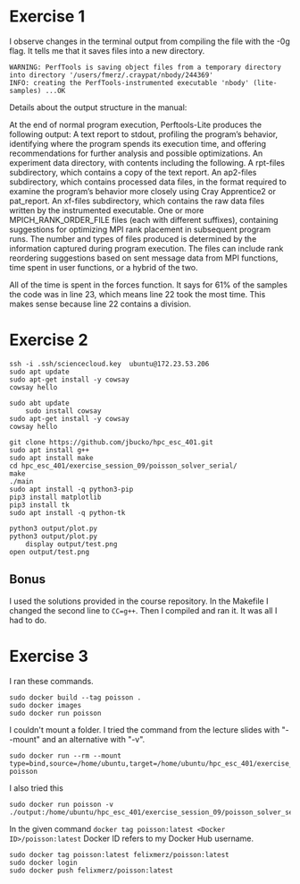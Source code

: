 # Exercise 1
I observe changes in the terminal output from compiling the file with the -0g flag. It tells me that it saves files into a new directory.
```
WARNING: PerfTools is saving object files from a temporary directory into directory '/users/fmerz/.craypat/nbody/244369'
INFO: creating the PerfTools-instrumented executable 'nbody' (lite-samples) ...OK
```

Details about the output structure in the manual:

At the end of normal program execution, Perftools-Lite produces the following output:
A text report to stdout, profiling the program’s behavior, identifying where the program spends its execution time, and offering recommendations for further analysis and possible optimizations.
An experiment data directory, with contents including the following.
A rpt-files subdirectory, which contains a copy of the text report.
An ap2-files subdirectory, which contains processed data files, in the format required to examine the program’s behavior more closely using Cray Apprentice2 or pat_report.
An xf-files subdirectory, which contains the raw data files written by the instrumented executable.
One or more MPICH_RANK_ORDER_FILE files (each with different suffixes), containing suggestions for optimizing MPI rank placement in subsequent program runs. The number and types of files produced is determined by the information captured during program execution. The files can include rank reordering suggestions based on sent message data from MPI functions, time spent in user functions, or a hybrid of the two.

All of the time is spent in the forces function. It says for 61% of the samples the code was in line 23, which means line 22 took the most time. This makes sense because line 22 contains a division.

# Exercise 2
```
ssh -i .ssh/sciencecloud.key  ubuntu@172.23.53.206
sudo apt update
sudo apt-get install -y cowsay
cowsay hello
```

```
sudo abt update
    sudo install cowsay
sudo apt-get install -y cowsay
cowsay hello

git clone https://github.com/jbucko/hpc_esc_401.git
sudo apt install g++
sudo apt install make
cd hpc_esc_401/exercise_session_09/poisson_solver_serial/
make
./main
sudo apt install -q python3-pip
pip3 install matplotlib
pip3 install tk
sudo apt install -q python-tk

python3 output/plot.py 
python3 output/plot.py 
    display output/test.png 
open output/test.png
```

## Bonus
I used the solutions provided in the course repository. In the Makefile I changed the second line to `CC=g++`. Then I compiled and ran it. It was all I had to do.


# Exercise 3
I ran these commands.
```
sudo docker build --tag poisson .
sudo docker images
sudo docker run poisson
```

I couldn't mount a folder. I tried the command from the lecture slides with "--mount" and an alternative with "-v".
```
sudo docker run --rm --mount type=bind,source=/home/ubuntu,target=/home/ubuntu/hpc_esc_401/exercise_session_09/poisson_solver_serial poisson
```
I also tried this
```
sudo docker run poisson -v ./output:/home/ubuntu/hpc_esc_401/exercise_session_09/poisson_solver_serial
```

In the given command `docker tag poisson:latest <Docker ID>/poisson:latest` Docker ID refers to my Docker Hub username.
```
sudo docker tag poisson:latest felixmerz/poisson:latest
sudo docker login
sudo docker push felixmerz/poisson:latest
```
